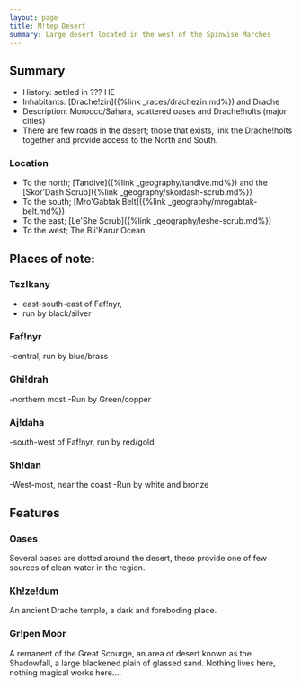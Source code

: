```yaml
---
layout: page
title: M!tep Desert
summary: Large desert located in the west of the Spinwise Marches
---
```


## Summary

- History: settled in ??? HE
- Inhabitants: [Drache!zin]({%link _races/drachezin.md%}) and Drache
- Description: Morocco/Sahara, scattered oases and Drache!holts (major cities)
- There are few roads in the desert; those that exists, link the Drache!holts together and provide access to the North and South.


### Location

- To the north; [Tandive]({%link _geography/tandive.md%}) and the [Skor'Dash Scrub]({%link _geography/skordash-scrub.md%})
- To the south; [Mro'Gabtak Belt]({%link _geography/mrogabtak-belt.md%})
- To the east; [Le'She Scrub]({%link _geography/leshe-scrub.md%})
- To the west; The Bli'Karur Ocean

## Places of note:

### Tsz!kany
- east-south-east of Faf!nyr, 
- run by black/silver

### Faf!nyr
-central, run by blue/brass


### Ghi!drah
-northern most
-Run by Green/copper


### Aj!daha

-south-west of Faf!nyr, run by red/gold

### Sh!dan

-West-most, near the coast
-Run by white and bronze


## Features

### Oases

Several oases are dotted around the desert, these provide one of few sources of clean water in the region.

### Kh!ze!dum

An ancient Drache temple, a dark and foreboding place. 

### Gr!pen Moor

A remanent of the Great Scourge, an area of desert known as the Shadowfall, a large blackened plain of glassed sand. Nothing lives here, nothing magical works here….
